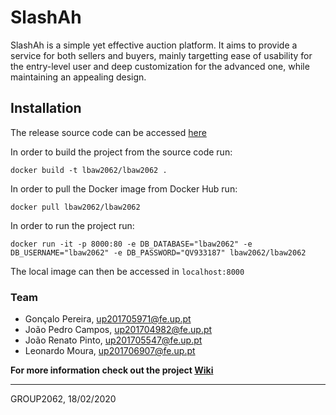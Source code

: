 # SlashAh

SlashAh is a simple yet effective auction platform. It aims to provide a service for both sellers and buyers, mainly targetting ease of usability for the entry-level user and deep customization for the advanced one, while maintaining an appealing design.

## Installation

The release source code can be accessed [here](https://git.fe.up.pt/lbaw/lbaw1920/lbaw2062/-/tree/A9)

In order to build the project from the source code run:
```shell
docker build -t lbaw2062/lbaw2062 .
```

In order to pull the Docker image from Docker Hub run:
```shell
docker pull lbaw2062/lbaw2062
```

In order to run the project run:
```shell
docker run -it -p 8000:80 -e DB_DATABASE="lbaw2062" -e
DB_USERNAME="lbaw2062" -e DB_PASSWORD="QV933187" lbaw2062/lbaw2062
```

The local image can then be accessed in `localhost:8000`

### Team

* Gonçalo Pereira, up201705971@fe.up.pt
* João Pedro Campos, up201704982@fe.up.pt
* João Renato Pinto, up201705547@fe.up.pt
* Leonardo Moura, up201706907@fe.up.pt

**For more information check out the project [Wiki](../wikis/home)**

***
GROUP2062, 18/02/2020